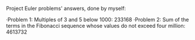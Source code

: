 Project Euler problems' answers, done by myself:
  
  ·Problem 1: Multiples of 3 and 5 below 1000: 233168
  ·Problem 2: Sum of the terms in the Fibonacci sequence whose values do not exceed four million: 4613732

